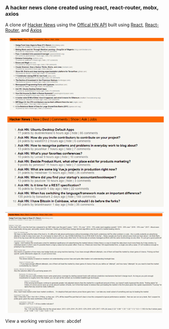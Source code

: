 ### A hacker news clone created using react, react-router, mobx, axios

A clone of [Hacker News](https://news.ycombinator.com/) using the [Offical HN API](https://github.com/HackerNews/API) built using [React](https://facebook.github.io/react/), [React-Router](https://github.com/ReactTraining/react-router), and [Axios](https://github.com/mzabriskie/axios)

![Home Page](/imgs/HNReactBestStories.png?raw=true "Home Page")

![Ask Page](/imgs/HNReactAskStories.png?raw=true "Ask Page")

![Story Comments](/imgs/HNReactStoryComments.png?raw=true "Story Comments")

View a working version here: abcdef


